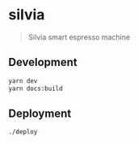 # silvia

> Silvia smart espresso machine

## Development

```bash
yarn dev
yarn docs:build
```

## Deployment

```bash
./deploy
```
